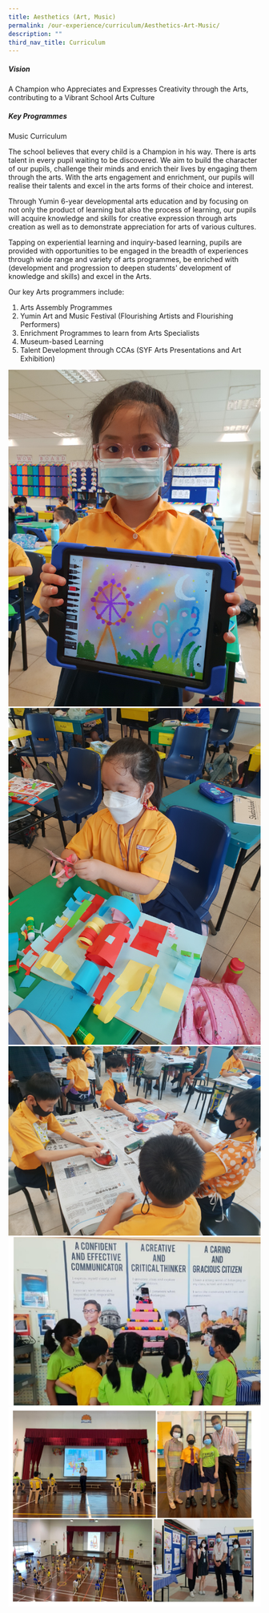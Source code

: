 ```yaml
---
title: Aesthetics (Art, Music)
permalink: /our-experience/curriculum/Aesthetics-Art-Music/
description: ""
third_nav_title: Curriculum
---
```

##### **Vision**
A Champion who Appreciates and Expresses Creativity through the Arts, contributing to a Vibrant School Arts Culture

##### **Key Programmes**

Music Curriculum

The school believes that every child is a Champion in his way. There is arts talent in every pupil waiting to be discovered. We aim to build the character of our pupils, challenge their minds and enrich their lives by engaging them through the arts. With the arts engagement and enrichment, our pupils will realise their talents and excel in the arts forms of their choice and interest.
  

Through Yumin 6-year developmental arts education and by focusing on not only the product of learning but also the process of learning, our pupils will acquire knowledge and skills for creative expression through arts creation as well as to demonstrate appreciation for arts of various cultures.


Tapping on experiential learning and inquiry-based learning, pupils are provided with opportunities to be engaged in the breadth of experiences through wide range and variety of arts programmes, be enriched with (development and progression to deepen students' development of knowledge and skills) and excel in the Arts.

Our key Arts programmers include:
1. Arts Assembly Programmes
2. Yumin Art and Music Festival (Flourishing Artists and Flourishing Performers)
3. Enrichment Programmes to learn from Arts Specialists
4. Museum-based Learning
5. Talent Development through CCAs (SYF Arts Presentations and Art Exhibition)


![](/images/P2%20ICT%20Art.jpg)
![](/images/P2%20Paper%20Sculpture.jpg)
![](/images/Pic%204.jpg)
![](/images/YAMF1.jpg)
![](/images/YAMF3.jpg)